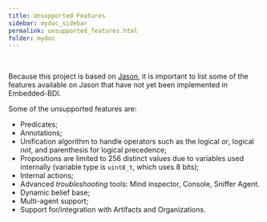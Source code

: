 ```yaml
---
title: Unsupported Features
sidebar: mydoc_sidebar
permalink: unsupported_features.html
folder: mydoc
---
```


<br>

Because this project is based on [Jason](http://jason.sourceforge.net/wp/), it is important to list some of the features available on Jason that have not yet been implemented in Embedded-BDI.

Some of the unsupported features are:

* Predicates;
* Annotations;
* Unification algorithm to handle operators such as the logical *or*, logical *not*, and parenthesis for logical precedence;
* Propositions are limited to 256 distinct values due to variables used internally (variable type is `uint8_t`, which uses 8 bits);
* Internal actions;
* Advanced _troubleshooting_ tools: Mind inspector, Console, Sniffer Agent.
* Dynamic belief base;
* Multi-agent support;
* Support for/integration with Artifacts and Organizations.